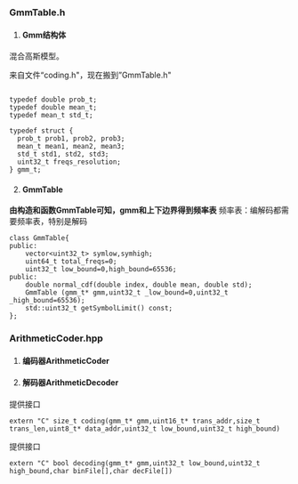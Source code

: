 ### GmmTable.h
1. #### Gmm结构体

  混合高斯模型。

  来自文件“coding.h"，现在搬到”GmmTable.h"
```

typedef double prob_t;
typedef double mean_t;
typedef mean_t std_t;

typedef struct {
  prob_t prob1, prob2, prob3;
  mean_t mean1, mean2, mean3;
  std_t std1, std2, std3;
  uint32_t freqs_resolution;
} gmm_t;
```

2. #### GmmTable

  **由构造和函数GmmTable可知，gmm和上下边界得到频率表**
  频率表：编解码都需要频率表，特别是解码
```
class GmmTable{
public:
    vector<uint32_t> symlow,symhigh;
    uint64_t total_freqs=0;
    uint32_t low_bound=0,high_bound=65536;
public:
    double normal_cdf(double index, double mean, double std);
    GmmTable (gmm_t* gmm,uint32_t _low_bound=0,uint32_t _high_bound=65536);
    std::uint32_t getSymbolLimit() const;
};
```
### ArithmeticCoder.hpp
1. #### 编码器ArithmeticCoder
2. #### 解码器ArithmeticDecoder

提供接口
```
extern "C" size_t coding(gmm_t* gmm,uint16_t* trans_addr,size_t trans_len,uint8_t* data_addr,uint32_t low_bound,uint32_t high_bound)
```

提供接口
```
extern "C" bool decoding(gmm_t* gmm,uint32_t low_bound,uint32_t high_bound,char binFile[],char decFile[])
```